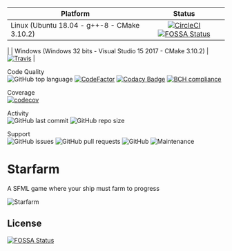 <!-- @formatter:off -->
| Platform | Status |
|----------|:------:|
| Linux (Ubuntu 18.04 - g++-8 - CMake 3.10.2) | [![CircleCI](https://circleci.com/gh/TiphaineLAURENT/Starfarm/tree/master.svg?style=svg)](https://circleci.com/gh/TiphaineLAURENT/Starfarm/tree/master) [![FOSSA Status](https://app.fossa.io/api/projects/git%2Bgithub.com%2FTiphaineLAURENT%2FStarfarm.svg?type=shield)](https://app.fossa.io/projects/git%2Bgithub.com%2FTiphaineLAURENT%2FStarfarm?ref=badge_shield)
|
| Windows (Windows 32 bits - Visual Studio 15 2017 - CMake 3.10.2) | [![Travis](https://travis-ci.com/TiphaineLAURENT/Starfarm.svg?branch=master)](https://travis-ci.com/TiphaineLAURENT/Starfarm) |

Code Quality<br>
![GitHub top language](https://img.shields.io/github/languages/top/TiphaineLAURENT/Starfarm.svg)
[![CodeFactor](https://www.codefactor.io/repository/github/tiphainelaurent/starfarm/badge)](https://www.codefactor.io/repository/github/tiphainelaurent/starfarm)
[![Codacy Badge](https://api.codacy.com/project/badge/Grade/2af3a96e70b54fd9af057836b4e54b10)](https://www.codacy.com/app/TiphaineLAURENT/Starfarm?utm_source=github.com&amp;utm_medium=referral&amp;utm_content=TiphaineLAURENT/Starfarm&amp;utm_campaign=Badge_Grade)
[![BCH compliance](https://bettercodehub.com/edge/badge/TiphaineLAURENT/Starfarm?branch=master)](https://bettercodehub.com/)

Coverage<br>
[![codecov](https://codecov.io/gh/TiphaineLAURENT/Starfarm/branch/master/graph/badge.svg)](https://codecov.io/gh/TiphaineLAURENT/Starfarm)

Activity<br>
![GitHub last commit](https://img.shields.io/github/last-commit/TiphaineLAURENT/Starfarm.svg)
![GitHub repo size](https://img.shields.io/github/repo-size/TiphaineLAURENT/Starfarm.svg)

Support<br>
![GitHub issues](https://img.shields.io/github/issues-raw/TiphaineLAURENT/Starfarm.svg)
![GitHub pull requests](https://img.shields.io/github/issues-pr-raw/TiphaineLAURENT/Starfarm.svg)
![GitHub](https://img.shields.io/github/license/TiphaineLAURENT/Starfarm.svg)
![Maintenance](https://img.shields.io/maintenance/yes/2020.svg)

# Starfarm

A SFML game where your ship must farm to progress

![Starfarm](https://image.noelshack.com/fichiers/2019/32/1/1565012747-starfarm.png)

<!-- @formatter:on -->


## License
[![FOSSA Status](https://app.fossa.io/api/projects/git%2Bgithub.com%2FTiphaineLAURENT%2FStarfarm.svg?type=large)](https://app.fossa.io/projects/git%2Bgithub.com%2FTiphaineLAURENT%2FStarfarm?ref=badge_large)